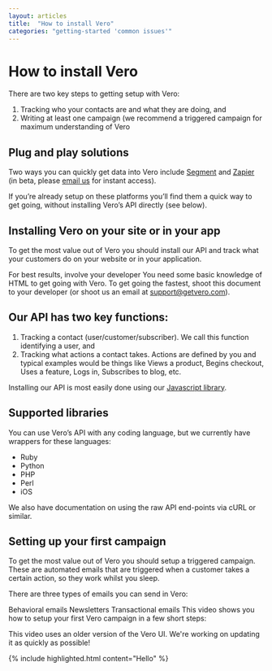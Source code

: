 ```yaml
---
layout: articles
title:  "How to install Vero"
categories: "getting-started 'common issues'"
---
```


# How to install Vero

There are two key steps to getting setup with Vero:

1. Tracking who your contacts are and what they are doing, and
2. Writing at least one campaign (we recommend a triggered campaign for maximum understanding of Vero

## Plug and play solutions

Two ways you can quickly get data into Vero include [Segment]({{site.data.links['segment']}}) and [Zapier]({{site.data.links['zapier']}}) (in beta, please [email us]({{site.data.links['email_us']}}) for instant access).

If you’re already setup on these platforms you’ll find them a quick way to get going, without installing Vero’s API directly (see below).

## Installing Vero on your site or in your app

To get the most value out of Vero you should install our API and track what your customers do on your website or in your application.


For best results, involve your developer
You need some basic knowledge of HTML to get going with Vero. To get going the fastest, shoot this document to your developer (or shoot us an email at support@getvero.com).

## Our API has two key functions:

1. Tracking a contact (user/customer/subscriber). We call this function identifying a user, and
2. Tracking what actions a contact takes. Actions are defined by you and typical examples would be things like Views a product, Begins checkout, Uses a feature, Logs in, Subscribes to blog, etc.

Installing our API is most easily done using our [Javascript library]({{site.data.links['vero_api']}}).

## Supported libraries

You can use Vero’s API with any coding language, but we currently have wrappers for these languages:

- Ruby
- Python
- PHP
- Perl
- iOS

We also have documentation on using the raw API end-points via cURL or similar.

## Setting up your first campaign

To get the most value out of Vero you should setup a triggered campaign. These are automated emails that are triggered when a customer takes a certain action, so they work whilst you sleep.

There are three types of emails you can send in Vero:

Behavioral emails
Newsletters
Transactional emails
This video shows you how to setup your first Vero campaign in a few short steps:

This video uses an older version of the Vero UI. We're working on updating it as quickly as possible!

{% include highlighted.html content="Hello" %}